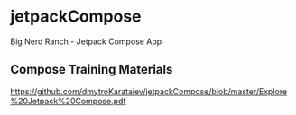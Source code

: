 # jetpackCompose
Big Nerd Ranch - Jetpack Compose App

## Compose Training Materials
https://github.com/dmytroKarataiev/jetpackCompose/blob/master/Explore%20Jetpack%20Compose.pdf
